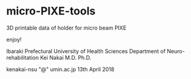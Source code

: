 # micro-PIXE-tools

3D printable data of holder for micro beam PIXE

enjoy!

Ibaraki Prefectural University of Health Sciences
Department of Neuro-rehabilitation
Kei Nakai M.D. Ph.D.

kenakai-nsu "@" umin.ac.jp
13th April 2018
